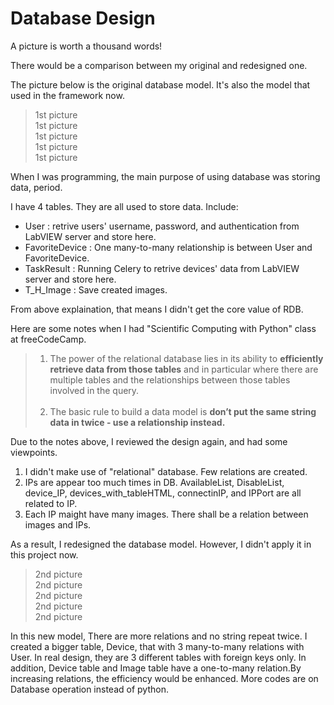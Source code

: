 # Database Design

A picture is worth a thousand words!

There would be a comparison between my original and redesigned one. 

The picture below is the original database model. It's also the model that used in the framework now.
>1st picture</br>1st picture</br>1st picture</br>1st picture</br>1st picture

When I was programming, the main purpose of using database was storing data, period.

I have 4 tables. They are all used to store data. 
Include:

- User : retrive users' username, password, and authentication from LabVIEW server and store here. 
- FavoriteDevice : One many-to-many relationship is between User and FavoriteDevice. 
- TaskResult : Running Celery to retrive devices' data from LabVIEW server and store here.
- T_H_Image : Save created images.

From above explaination, that means I didn't get the core value of RDB.

Here are some notes when I had "Scientific Computing with Python" class at freeCodeCamp.

> 1.  The power of the relational database lies in its ability to **efficiently retrieve data from those tables** and in particular where there are multiple tables and the relationships between those tables involved in the query.<br><br>
> 2. The basic rule to build a data model is **don’t put the same string data in twice - use a relationship instead.**

Due to the notes above, I reviewed the design again, and had some viewpoints.

1. I didn't make use of "relational" database. Few relations are created. 
2. IPs are appear too much times in DB. AvailableList, DisableList, device_IP, devices_with_tableHTML, connectinIP, and IPPort are all related to IP. 
3. Each IP maight have many images. There shall be a relation between images and IPs.

As a result, I redesigned the database model. However, I didn't apply it in this project now.

>2nd picture</br>2nd picture</br>2nd picture</br>2nd picture</br>2nd picture

In this new model, There are more relations and no string repeat twice. 
I created a bigger table, Device, that with 3 many-to-many relations with User. In real design, they are 3 different tables with foreign keys only. In addition, Device table and Image table have a one-to-many relation.By increasing relations, the efficiency would be enhanced. More codes are on Database operation instead of python. 